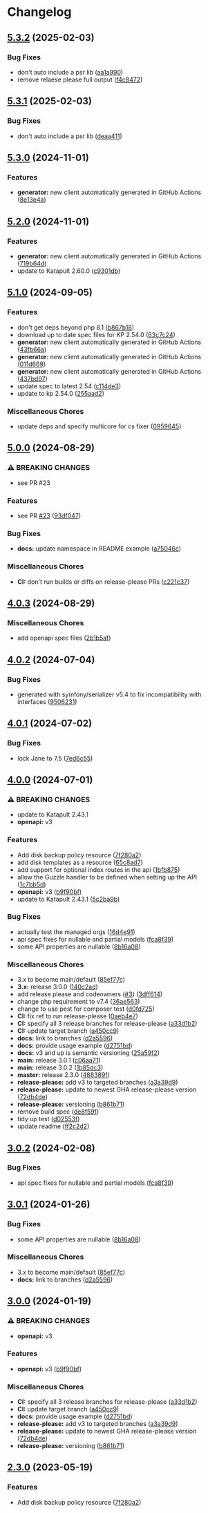 # Changelog

## [5.3.2](https://github.com/krystal/katapult-php/compare/v5.3.1...v5.3.2) (2025-02-03)


### Bug Fixes

* don't auto include a psr lib ([aa1a990](https://github.com/krystal/katapult-php/commit/aa1a99022878ccb5c24d95ab4e6a7242e66c7e6d))
* remove relaese please full output ([f4c8472](https://github.com/krystal/katapult-php/commit/f4c8472d3e0bd444b2a3b6af2c2a822c19bfb93c))

## [5.3.1](https://github.com/krystal/katapult-php/compare/v5.3.0...v5.3.1) (2025-02-03)


### Bug Fixes

* don't auto include a psr lib ([deaa411](https://github.com/krystal/katapult-php/commit/deaa411e4632a6038f05dab4b189eb7ba5027ee1))

## [5.3.0](https://github.com/krystal/katapult-php/compare/v5.2.0...v5.3.0) (2024-11-01)


### Features

* **generator:** new client automatically generated in GitHub Actions ([8e13e4a](https://github.com/krystal/katapult-php/commit/8e13e4a31fa411ae5ff337cd4cf75b529a33fa00))

## [5.2.0](https://github.com/krystal/katapult-php/compare/v5.1.0...v5.2.0) (2024-11-01)


### Features

* **generator:** new client automatically generated in GitHub Actions ([719b64d](https://github.com/krystal/katapult-php/commit/719b64d812a25156bf1503858c6a0a94e12bd8a4))
* update to Katapult 2.60.0 ([c9301db](https://github.com/krystal/katapult-php/commit/c9301dba589a3e03966f5f880d9c9d2479a68665))

## [5.1.0](https://github.com/krystal/katapult-php/compare/v5.0.0...v5.1.0) (2024-09-05)


### Features

* don't get deps beyond php 8.1 ([b867b18](https://github.com/krystal/katapult-php/commit/b867b1820d13ad1af6f3dd1b589f6e604e8f88b4))
* download up to date spec files for KP 2.54.0 ([63c7c24](https://github.com/krystal/katapult-php/commit/63c7c242851b3a559bb230e9219b23d23b08b83d))
* **generator:** new client automatically generated in GitHub Actions ([43fb66a](https://github.com/krystal/katapult-php/commit/43fb66ae35285732bbc370726d832aff9cdbaf54))
* **generator:** new client automatically generated in GitHub Actions ([011d669](https://github.com/krystal/katapult-php/commit/011d669f126c4cb552cb6773104dfc2f0bef8aaf))
* **generator:** new client automatically generated in GitHub Actions ([437bd97](https://github.com/krystal/katapult-php/commit/437bd97b92af9253245bb11827b967b06f9d59b5))
* update spec to latest 2.54 ([c114de3](https://github.com/krystal/katapult-php/commit/c114de34850d4d5d8db0648e584dc48cbd6357f7))
* update to kp 2.54.0 ([255aad2](https://github.com/krystal/katapult-php/commit/255aad26e4260f77775143a4ce3f661fed6d826d))


### Miscellaneous Chores

* update deps and specify multicore for cs fixer ([0959645](https://github.com/krystal/katapult-php/commit/0959645edde70a4aa840af11114de5504c4662b1))

## [5.0.0](https://github.com/krystal/katapult-php/compare/v4.0.3...v5.0.0) (2024-08-29)


### ⚠ BREAKING CHANGES

* see PR #23

### Features

* see PR [#23](https://github.com/krystal/katapult-php/issues/23) ([93df047](https://github.com/krystal/katapult-php/commit/93df0474166df0f4bb811cf55d75c525ff8abb49))


### Bug Fixes

* **docs:** update namespace in README example ([a75046c](https://github.com/krystal/katapult-php/commit/a75046c426a9b6eb833ee9e97aebf9c88d08d065))


### Miscellaneous Chores

* **CI:** don't run builds or diffs on release-please PRs ([c221c37](https://github.com/krystal/katapult-php/commit/c221c379f0c9b8ef260d352df7873ffa7211aa7e))

## [4.0.3](https://github.com/krystal/katapult-php/compare/v4.0.2...v4.0.3) (2024-08-29)


### Miscellaneous Chores

* add openapi spec files ([2b1b5af](https://github.com/krystal/katapult-php/commit/2b1b5afb7e392e295fc10553549602f1d8471560))

## [4.0.2](https://github.com/krystal/katapult-php/compare/v4.0.1...v4.0.2) (2024-07-04)


### Bug Fixes

* generated with symfony/serializer v5.4 to fix incompatibility with interfaces ([9506231](https://github.com/krystal/katapult-php/commit/950623117efc01c229479570f8e05247319096d7))

## [4.0.1](https://github.com/krystal/katapult-php/compare/v4.0.0...v4.0.1) (2024-07-02)


### Bug Fixes

* lock Jane to 7.5 ([7ed6c55](https://github.com/krystal/katapult-php/commit/7ed6c555280bb26a47735aa4aff11b3e0a462753))

## [4.0.0](https://github.com/krystal/katapult-php/compare/v3.0.2...v4.0.0) (2024-07-01)


### ⚠ BREAKING CHANGES

* update to Katapult 2.43.1
* **openapi:** v3

### Features

* Add disk backup policy resource ([7f280a2](https://github.com/krystal/katapult-php/commit/7f280a279fb29410eb629b40fabda527e642d5f6))
* add disk templates as a resource ([65c8ad7](https://github.com/krystal/katapult-php/commit/65c8ad7f44de09724a1085e5defcafee5cd24c43))
* add support for optional index routes in the api ([1bfb875](https://github.com/krystal/katapult-php/commit/1bfb875317244b621edfb5f02bcd4e80360a7318))
* allow the Guzzle handler to be defined when setting up the API ([1c7bb5d](https://github.com/krystal/katapult-php/commit/1c7bb5d4ad11e44726b817c5fc2beb1e91e8e0b7))
* **openapi:** v3 ([b9f90bf](https://github.com/krystal/katapult-php/commit/b9f90bf697ae941b8dc9f756ce8ff2a8b39c5ada))
* update to Katapult 2.43.1 ([5c2ba9b](https://github.com/krystal/katapult-php/commit/5c2ba9b9cddd29e745a2210bfaba82e9af771f1a))


### Bug Fixes

* actually test the managed orgs ([16d4e91](https://github.com/krystal/katapult-php/commit/16d4e91c1d3066c6827f91f155648a8afb6903b3))
* api spec fixes for nullable and partial models ([fca8f39](https://github.com/krystal/katapult-php/commit/fca8f391312ee3aa34d0771aa00fc9911453569b))
* some API properties are nullable ([8b16a08](https://github.com/krystal/katapult-php/commit/8b16a08de4556df2130c4993f9b71fc0245061e8))


### Miscellaneous Chores

* 3.x to become main/default ([85ef77c](https://github.com/krystal/katapult-php/commit/85ef77c7691440ee72286ca46a29a1b1a5852a35))
* **3.x:** release 3.0.0 ([140c2ad](https://github.com/krystal/katapult-php/commit/140c2add81d2632a36556028e34b181ac0646e0b))
* add release please and codeowners ([#3](https://github.com/krystal/katapult-php/issues/3)) ([3dff614](https://github.com/krystal/katapult-php/commit/3dff614c38f5ba4d7e21b0ad73f7dea468f8c831))
* change php requirement to v7.4 ([36ae563](https://github.com/krystal/katapult-php/commit/36ae56376b4cb34c4c4c6de5c4635a811ee297d0))
* change to use pest for composer test ([d0fd725](https://github.com/krystal/katapult-php/commit/d0fd7258b77387b60347a2e7c02748321f805cb3))
* **CI:** fix ref to run release-please ([0aeb4e7](https://github.com/krystal/katapult-php/commit/0aeb4e78235dcf6e1020cea88995adeb8429ce5f))
* **CI:** specify all 3 release branches for release-please ([a33d1b2](https://github.com/krystal/katapult-php/commit/a33d1b27ccdc4e1f61692a28298c07710751ebf4))
* **CI:** update target branch ([a450cc9](https://github.com/krystal/katapult-php/commit/a450cc9596c99393d1249a2f5d3ccca372afdc71))
* **docs:** link to branches ([d2a5596](https://github.com/krystal/katapult-php/commit/d2a55968f0d34d9f816ab5fab80f54bb7ff20cf1))
* **docs:** provide usage example ([d2751bd](https://github.com/krystal/katapult-php/commit/d2751bd377000e1a1289d555fb0932083707d7b6))
* **docs:** v3 and up is semantic versioning ([25a59f2](https://github.com/krystal/katapult-php/commit/25a59f2d9009941d9833388e98134d8f2181e2b0))
* **main:** release 3.0.1 ([c06aa71](https://github.com/krystal/katapult-php/commit/c06aa711aad4642db7ca4b6c20a11689df5abba0))
* **main:** release 3.0.2 ([1b85dc3](https://github.com/krystal/katapult-php/commit/1b85dc3afd0ab9275cc96954e7b8faa3438e4966))
* **master:** release 2.3.0 ([488389f](https://github.com/krystal/katapult-php/commit/488389f107554655489b3938b7d3dd7cb68a3719))
* **release-please:** add v3 to targeted branches ([a3a39d9](https://github.com/krystal/katapult-php/commit/a3a39d9552dce302b1dc0c55ac06969e666ede26))
* **release-please:** update to newest GHA release-please version ([72db4de](https://github.com/krystal/katapult-php/commit/72db4de16985319433b43f81a9fda837e75e73d5))
* **release-please:** versioning ([b861b71](https://github.com/krystal/katapult-php/commit/b861b7186425c83f881cdfb59f067a4549590e12))
* remove build spec ([de8f59f](https://github.com/krystal/katapult-php/commit/de8f59f9544e1f65b6cfe874f25c33e4bc639b62))
* tidy up test ([d02553f](https://github.com/krystal/katapult-php/commit/d02553fb056d63bc918a97dbdd220116df060684))
* update readme ([ff2c2d2](https://github.com/krystal/katapult-php/commit/ff2c2d20de34a13a065d48317527282c90373abe))

## [3.0.2](https://github.com/krystal/katapult-php/compare/v3.0.1...v3.0.2) (2024-02-08)


### Bug Fixes

* api spec fixes for nullable and partial models ([fca8f39](https://github.com/krystal/katapult-php/commit/fca8f391312ee3aa34d0771aa00fc9911453569b))

## [3.0.1](https://github.com/krystal/katapult-php/compare/v3.0.0...v3.0.1) (2024-01-26)


### Bug Fixes

* some API properties are nullable ([8b16a08](https://github.com/krystal/katapult-php/commit/8b16a08de4556df2130c4993f9b71fc0245061e8))


### Miscellaneous Chores

* 3.x to become main/default ([85ef77c](https://github.com/krystal/katapult-php/commit/85ef77c7691440ee72286ca46a29a1b1a5852a35))
* **docs:** link to branches ([d2a5596](https://github.com/krystal/katapult-php/commit/d2a55968f0d34d9f816ab5fab80f54bb7ff20cf1))

## [3.0.0](https://github.com/krystal/katapult-php/compare/v2.3.0...v3.0.0) (2024-01-19)


### ⚠ BREAKING CHANGES

* **openapi:** v3

### Features

* **openapi:** v3 ([b9f90bf](https://github.com/krystal/katapult-php/commit/b9f90bf697ae941b8dc9f756ce8ff2a8b39c5ada))


### Miscellaneous Chores

* **CI:** specify all 3 release branches for release-please ([a33d1b2](https://github.com/krystal/katapult-php/commit/a33d1b27ccdc4e1f61692a28298c07710751ebf4))
* **CI:** update target branch ([a450cc9](https://github.com/krystal/katapult-php/commit/a450cc9596c99393d1249a2f5d3ccca372afdc71))
* **docs:** provide usage example ([d2751bd](https://github.com/krystal/katapult-php/commit/d2751bd377000e1a1289d555fb0932083707d7b6))
* **release-please:** add v3 to targeted branches ([a3a39d9](https://github.com/krystal/katapult-php/commit/a3a39d9552dce302b1dc0c55ac06969e666ede26))
* **release-please:** update to newest GHA release-please version ([72db4de](https://github.com/krystal/katapult-php/commit/72db4de16985319433b43f81a9fda837e75e73d5))
* **release-please:** versioning ([b861b71](https://github.com/krystal/katapult-php/commit/b861b7186425c83f881cdfb59f067a4549590e12))

## [2.3.0](https://github.com/krystal/katapult-php/compare/v2.2.0...v2.3.0) (2023-05-19)


### Features

* Add disk backup policy resource ([7f280a2](https://github.com/krystal/katapult-php/commit/7f280a279fb29410eb629b40fabda527e642d5f6))
